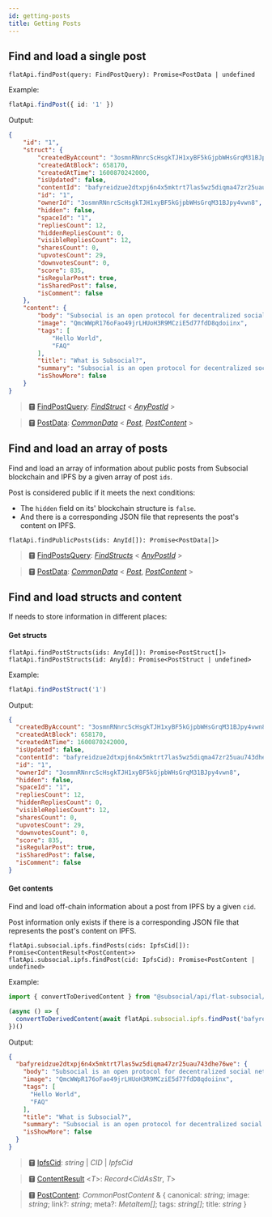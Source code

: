 ```yaml
---
id: getting-posts
title: Getting Posts
---
```


## Find and load a single post

```
flatApi.findPost(query: FindPostQuery): Promise<PostData | undefined
```

Example:

```typescript
flatApi.findPost({ id: '1' })
```

Output: 

```json
{
    "id": "1",
    "struct": {
        "createdByAccount": "3osmnRNnrcScHsgkTJH1xyBF5kGjpbWHsGrqM31BJpy4vwn8",
        "createdAtBlock": 658170,
        "createdAtTime": 1600870242000,
        "isUpdated": false,
        "contentId": "bafyreidzue2dtxpj6n4x5mktrt7las5wz5diqma47zr25uau743dhe76we",
        "id": "1",
        "ownerId": "3osmnRNnrcScHsgkTJH1xyBF5kGjpbWHsGrqM31BJpy4vwn8",
        "hidden": false,
        "spaceId": "1",
        "repliesCount": 12,
        "hiddenRepliesCount": 0,
        "visibleRepliesCount": 12,
        "sharesCount": 0,
        "upvotesCount": 29,
        "downvotesCount": 0,
        "score": 835,
        "isRegularPost": true,
        "isSharedPost": false,
        "isComment": false
    },
    "content": {
        "body": "Subsocial is an open protocol for decentralized social networks and marketplaces. It's built with [Substrate](https://www.substrate.io/) and [IPFS](https://ipfs.io/).",
        "image": "QmcWWpR176oFao49jrLHUoH3R9MCziE5d77fdD8qdoiinx",
        "tags": [
            "Hello World",
            "FAQ"
        ],
        "title": "What is Subsocial?",
        "summary": "Subsocial is an open protocol for decentralized social networks and marketplaces. It's built with Substrate and IPFS.",
        "isShowMore": false
    }
}
```

> 🆃 [FindPostQuery](https://docs.subsocial.network/js-docs/js-sdk/modules.html#findpostquery): [*FindStruct*](https://docs.subsocial.network/js-docs/js-sdk/modules.html#findstruct) < [*AnyPostId*](https://docs.subsocial.network/js-docs/js-sdk/modules.html#anypostid) >

> 🆃 [PostData](https://docs.subsocial.network/js-docs/js-sdk/modules/dto.html#postdata): [*CommonData*](https://docs.subsocial.network/js-docs/js-sdk/modules/dto.html#commondata) < [*Post*](https://docs.subsocial.network/js-docs/js-sdk/interfaces/interfaces.post.html), [*PostContent*](https://docs.subsocial.network/js-docs/js-sdk/modules.html#postcontent) >

## Find and load an array of posts

Find and load an array of information about public posts from Subsocial blockchain and IPFS by a given array of post `ids`.

Post is considered public if it meets the next conditions:

- The `hidden` field on its' blockchain structure is `false`.
- And there is a corresponding JSON file that represents the post's content on IPFS.

```
flatApi.findPublicPosts(ids: AnyId[]): Promise<PostData[]>
```

> 🆃 [FindPostsQuery](https://docs.subsocial.network/js-docs/js-sdk/modules.html#findpostsquery): [*FindStructs*](https://docs.subsocial.network/js-docs/js-sdk/modules.html#findstructs) < [*AnyPostId*](https://docs.subsocial.network/js-docs/js-sdk/modules.html#anypostid) >

> 🆃 [PostData](https://docs.subsocial.network/js-docs/js-sdk/modules/dto.html#postdata): [*CommonData*](https://docs.subsocial.network/js-docs/js-sdk/modules/dto.html#commondata) < [*Post*](https://docs.subsocial.network/js-docs/js-sdk/interfaces/interfaces.post.html), [*PostContent*](https://docs.subsocial.network/js-docs/js-sdk/modules.html#postcontent) >

## Find and load structs and content

If needs to store information in different places:

#### Get structs

```
flatApi.findPostStructs(ids: AnyId[]): Promise<PostStruct[]>
flatApi.findPostStructs(id: AnyId): Promise<PostStruct | undefined>
```

Example: 

```typescript
flatApi.findPostStruct('1')
```

Output: 

```json
{
  "createdByAccount": "3osmnRNnrcScHsgkTJH1xyBF5kGjpbWHsGrqM31BJpy4vwn8",
  "createdAtBlock": 658170,
  "createdAtTime": 1600870242000,
  "isUpdated": false,
  "contentId": "bafyreidzue2dtxpj6n4x5mktrt7las5wz5diqma47zr25uau743dhe76we",
  "id": "1",
  "ownerId": "3osmnRNnrcScHsgkTJH1xyBF5kGjpbWHsGrqM31BJpy4vwn8",
  "hidden": false,
  "spaceId": "1",
  "repliesCount": 12,
  "hiddenRepliesCount": 0,
  "visibleRepliesCount": 12,
  "sharesCount": 0,
  "upvotesCount": 29,
  "downvotesCount": 0,
  "score": 835,
  "isRegularPost": true,
  "isSharedPost": false,
  "isComment": false
}
```

#### Get contents

Find and load off-chain information about a post from IPFS by a given `cid`.

Post information only exists if there is a corresponding JSON file that represents the post's content on IPFS.

```
flatApi.subsocial.ipfs.findPosts(cids: IpfsCid[]): Promise<ContentResult<PostContent>>
flatApi.subsocial.ipfs.findPost(cid: IpfsCid): Promise<PostContent | undefined>
```

Example: 

```typescript
import { convertToDerivedContent } from "@subsocial/api/flat-subsocial/utils" //add summary and isShowMore properties

(async () => {
  convertToDerivedContent(await flatApi.subsocial.ipfs.findPost('bafyreidzue2dtxpj6n4x5mktrt7las5wz5diqma47zr25uau743dhe76we'))
})()
```
Output: 

```json
{
  "bafyreidzue2dtxpj6n4x5mktrt7las5wz5diqma47zr25uau743dhe76we": {
    "body": "Subsocial is an open protocol for decentralized social networks and marketplaces. It's built with [Substrate](https://www.substrate.io/) and [IPFS](https://ipfs.io/).",
    "image": "QmcWWpR176oFao49jrLHUoH3R9MCziE5d77fdD8qdoiinx",
    "tags": [
      "Hello World",
      "FAQ"
    ],
    "title": "What is Subsocial?",
    "summary": "Subsocial is an open protocol for decentralized social networks and marketplaces. It's built with Substrate and IPFS.",
    "isShowMore": false
  }
}
```

> 🆃 [IpfsCid](https://docs.subsocial.network/js-docs/js-sdk/modules.html#ipfscid): *string* | *CID* | *IpfsCid*

> 🆃 [ContentResult](https://docs.subsocial.network/js-docs/js-sdk/modules.html#contentresult) &lt;*T*&gt;: *Record*<*CidAsStr*, *T*>

> 🆃 [PostContent](https://docs.subsocial.network/js-docs/js-sdk/modules.html#postcontent): *CommonPostContent* & { canonical: *string*; image: *string*; link?: *string*; meta?: *MetaItem[]*; tags: *string[]*; title: *string* }
